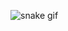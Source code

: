 ![snake gif](https://github.com/savyagithub007/savyagithub007/blob/output/github-contribution-grid-snake.gif)
